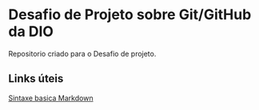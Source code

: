 # Desafio de Projeto sobre Git/GitHub da DIO
Repositorio criado para o Desafio de projeto.

## Links úteis
[Sintaxe basica Markdown](https://www.markdownguide.org/basic-syntax/)
